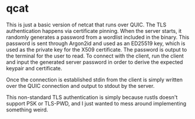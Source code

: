 # qcat

This is just a basic version of netcat that runs over QUIC. The TLS authentication happens via certificate pinning. When
the server starts, it randomly generates a password from a wordlist included in the binary. This password is sent through
Argon2id and used as an ED25519 key, which is used as the private key for the X509 certificate. The password is output to
the terminal for the user to read. To connect with the client, run the client and input the generated server password in order
to derive the expected keypair and certificate.

Once the connection is established stdin from the client is simply written over the QUIC connection and output to stdout by
the server.

This non-standard TLS authentication is simply because rustls doesn't support PSK or TLS-PWD, and I just wanted to mess around
implementing something weird.

